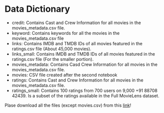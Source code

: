 # Data Dictionary

- credit: Contains Cast and Crew Information for all movies in the movies_metadata.csv file.
- keyword: Contains keywords for all the movies in the movies_metadata.csv file
- links: Contains IMDB and TMDB IDs of all movies featured in the ratings.csv file (About 45,000 movies).
- links_small: Contains IMDB and TMDB IDs of all movies featured in the ratings.csv file (For the smaller portion).
- movies_metadata: Contains Casd Crew Information for all movies in the movies_metadata.csv file.
- movies: CSV file created after the second notebook
- ratings: Contains Cast and Crew Information for all movies in the movies_metadata.csv file.
- ratings_small: Contains 100 ratings from 700 users on 9,000 +91 88708 42439. Is a subset of the ratings available in the Full MovieLens dataset.

Plase download all the files (except movies.csv) from this [link](https://www.kaggle.com/rounakbanik/the-movies-dataset#ratings_small.csv)!
